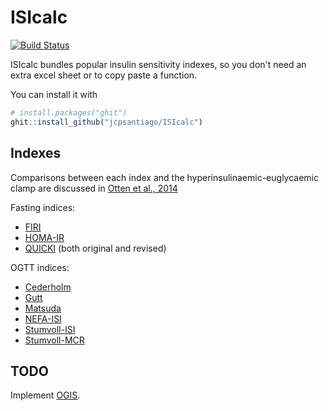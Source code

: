 # ISIcalc

[![Build Status](https://travis-ci.org/jcpsantiago/ISIcalc.svg?branch=master)](https://travis-ci.org/jcpsantiago/ISIcalc)

ISIcalc bundles popular insulin sensitivity indexes, so you don't need an extra excel sheet or to copy
paste a function.

You can install it with
``` r
# install.packages("ghit")
ghit::install_github("jcpsantiago/ISIcalc")
```
## Indexes

Comparisons between each index and the hyperinsulinaemic-euglycaemic clamp are discussed in [Otten et al., 2014](http://download.springer.com/static/pdf/205/art%253A10.1007%252Fs00125-014-3285-x.pdf?originUrl=http%3A%2F%2Flink.springer.com%2Farticle%2F10.1007%2Fs00125-014-3285-x&token2=exp=1489136261~acl=%2Fstatic%2Fpdf%2F205%2Fart%25253A10.1007%25252Fs00125-014-3285-x.pdf%3ForiginUrl%3Dhttp%253A%252F%252Flink.springer.com%252Farticle%252F10.1007%252Fs00125-014-3285-x*~hmac=a11b3ad4da39decb53ce944da0d69e84c4b3030e4fa3e2de69f779112dbbf3c0)

Fasting indices:
* [FIRI](http://www.thelancet.com/journals/lancet/article/PIIS0140-6736(96)90126-9/fulltext)
* [HOMA-IR](http://link.springer.com/article/10.1007%2FBF00280883)
* [QUICKI](https://academic.oup.com/jcem/article-abstract/85/7/2402/2851441/Quantitative-Insulin-Sensitivity-Check-Index-A?redirectedFrom=fulltext) (both original and revised)

OGTT indices:
* [Cederholm](http://www.sciencedirect.com/science/article/pii/016882279090040Z)
* [Gutt](http://www.sciencedirect.com/science/article/pii/S0168822799001163)
* [Matsuda](http://mmatsuda.diabetes-smc.jp/english.html)
* [NEFA-ISI](http://link.springer.com/article/10.1007%2Fs00592-016-0930-5)
* [Stumvoll-ISI](http://care.diabetesjournals.org/content/23/3/295)
* [Stumvoll-MCR](http://care.diabetesjournals.org/content/23/3/295)


## TODO

Implement [OGIS](http://webmet.pd.cnr.it/ogis/index.php).

